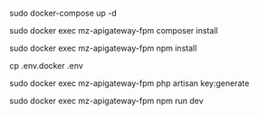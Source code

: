 <p>sudo docker-compose up -d </p>
<p>sudo docker exec mz-apigateway-fpm composer install</p>
<p>sudo docker exec mz-apigateway-fpm npm install</p>
<p>cp .env.docker .env </p>
<p>sudo docker exec mz-apigateway-fpm php artisan key:generate</p>
<p>sudo docker exec mz-apigateway-fpm npm run dev</p>
